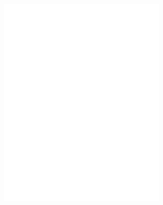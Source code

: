 [![Metrics](https://github.com/bradfordjohnson/bradfordjohnson/raw/main/github-metrics.svg)](https://fordjohnson.dev/)

